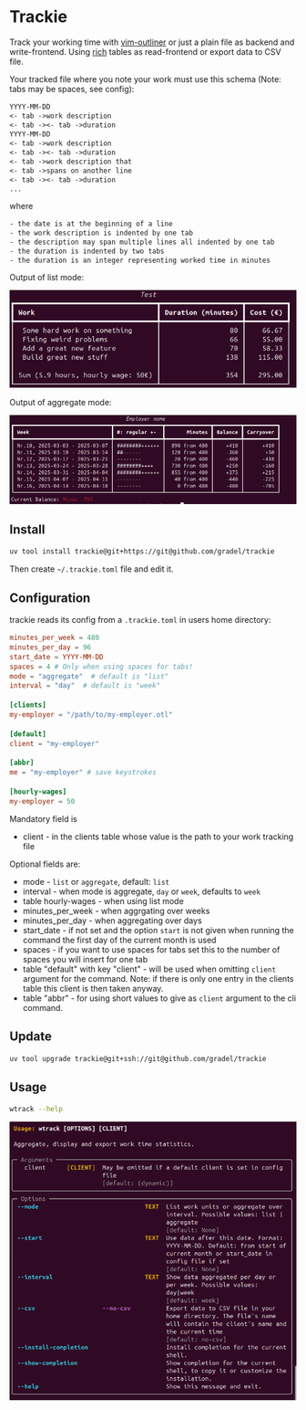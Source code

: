 # Trackie

Track your working time with [vim-outliner](https://github.com/vimoutliner/vimoutliner) or just a plain file
as backend and write-frontend.
Using [rich](https://github.com/Textualize/rich) tables as read-frontend or export data to CSV file.

Your tracked file where you note your work must use this schema
(Note: tabs may be spaces, see config):
```text
YYYY-MM-DD
<- tab ->work description
<- tab -><- tab ->duration
YYYY-MM-DD
<- tab ->work description
<- tab -><- tab ->duration
<- tab ->work description that
<- tab ->spans on another line
<- tab -><- tab ->duration
...
```
where

    - the date is at the beginning of a line
    - the work description is indented by one tab
    - the description may span multiple lines all indented by one tab
    - the duration is indented by two tabs
    - the duration is an integer representing worked time in minutes

Output of list mode:

![Output of trackie list mode](images/list_output.png)

Output of aggregate mode:

![Output of trackie aggregate mode](images/output.png)

Install
-------
```bash
uv tool install trackie@git+https://git@github.com/gradel/trackie
```
Then create `~/.trackie.toml` file and edit it.

Configuration
-------------

trackie reads its config from a `.trackie.toml` in users home directory:

```toml
minutes_per_week = 480
minutes_per_day = 96
start_date = YYYY-MM-DD
spaces = 4 # Only when using spaces for tabs!
mode = "aggregate"  # default is "list"
interval = "day"  # default is "week"

[clients]
my-employer = "/path/to/my-employer.otl"

[default]
client = "my-employer"

[abbr]
me = "my-employer" # save keystrokes

[hourly-wages]
my-employer = 50
```
Mandatory field is

- client - in the clients table whose value is the path to your work tracking file

Optional fields are:

- mode - `list` or `aggregate`, default: `list`
- interval - when mode is aggregate, `day` or `week`, defaults to `week`
- table hourly-wages - when using list mode
- minutes_per_week - when aggrgating over weeks
- minutes_per_day - when aggregating over days
- start_date - if not set and the option `start` is not given when running the command the first day of the current month is used
- spaces - if you want to use spaces for tabs set this to the number of spaces you will insert for one tab
- table "default" with key "client" - will be used when omitting `client` argument for the command.
Note: if there is only one entry in the clients table this client is then taken anyway.
- table "abbr" - for using short values to give as `client` argument to the cli command.

Update
------
```bash
uv tool upgrade trackie@git+ssh://git@github.com/gradel/trackie
```
Usage
-----
```bash
wtrack --help
```
![Output of trackie help](images/help.png)
